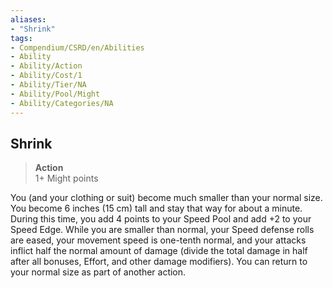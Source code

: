 ```yaml
---
aliases:
- "Shrink"
tags:
- Compendium/CSRD/en/Abilities
- Ability
- Ability/Action
- Ability/Cost/1
- Ability/Tier/NA
- Ability/Pool/Might
- Ability/Categories/NA
---
```


  
## Shrink  
>**Action**  
>1+ Might points
  
You (and your clothing or suit) become much smaller than your normal size. You become 6 inches (15 cm) tall and stay that way for about a minute. During this time, you add 4 points to your Speed Pool and add +2 to your Speed Edge. While you are smaller than normal, your Speed defense rolls are eased, your movement speed is one-tenth normal, and your attacks inflict half the normal amount of damage (divide the total damage in half after all bonuses, Effort, and other damage modifiers). You can return to your normal size as part of another action.